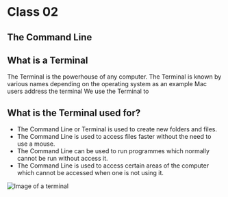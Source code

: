 # Class 02 

## The Command Line

## What is a Terminal

The Terminal is the powerhouse of any computer. The Terminal is known by various names depending on the operating system as an example Mac users address the terminal 
We use the Terminal to

## What is the Terminal used for?

- The Command Line or Terminal is used to create new folders and files.
- The Command Line is used to access files faster without the need to use a mouse. 
- The Command Line can be used to run programmes which normally cannot be run without access it.
- The Command Line is used to access certain areas of the computer which cannot be accessed when one is not using it.

![Image of a terminal](https://pureinfotech.com/wp-content/uploads/2019/05/windows-terminal-app-2019_.jpg)
